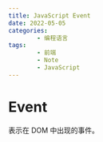 ```yaml
---
title: JavaScript Event
date: 2022-05-05
categories:
        - 编程语言
tags:
        - 前端
        - Note
        - JavaScript
---
```


# Event

表示在 DOM 中出现的事件。
